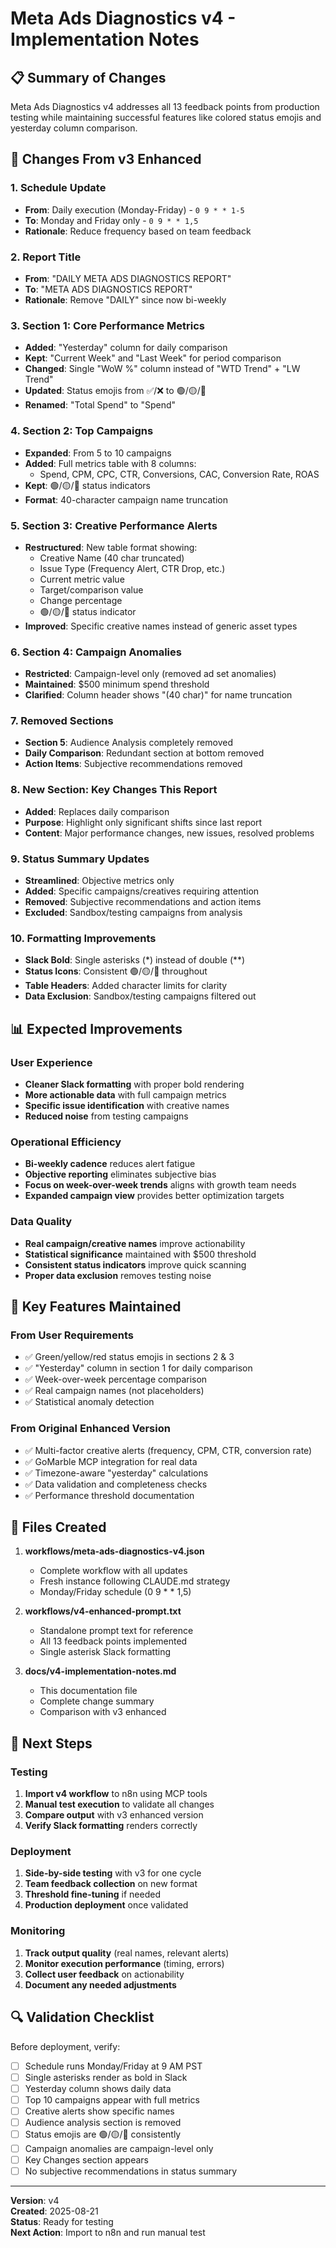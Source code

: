 # Meta Ads Diagnostics v4 - Implementation Notes

## 📋 Summary of Changes

Meta Ads Diagnostics v4 addresses all 13 feedback points from production testing while maintaining successful features like colored status emojis and yesterday column comparison.

## 🔄 Changes From v3 Enhanced

### 1. Schedule Update
- **From**: Daily execution (Monday-Friday) - `0 9 * * 1-5`
- **To**: Monday and Friday only - `0 9 * * 1,5`
- **Rationale**: Reduce frequency based on team feedback

### 2. Report Title
- **From**: "DAILY META ADS DIAGNOSTICS REPORT"
- **To**: "META ADS DIAGNOSTICS REPORT"
- **Rationale**: Remove "DAILY" since now bi-weekly

### 3. Section 1: Core Performance Metrics
- **Added**: "Yesterday" column for daily comparison
- **Kept**: "Current Week" and "Last Week" for period comparison
- **Changed**: Single "WoW %" column instead of "WTD Trend" + "LW Trend"
- **Updated**: Status emojis from ✅/❌ to 🟢/🟡/🔴
- **Renamed**: "Total Spend" to "Spend"

### 4. Section 2: Top Campaigns
- **Expanded**: From 5 to 10 campaigns
- **Added**: Full metrics table with 8 columns:
  - Spend, CPM, CPC, CTR, Conversions, CAC, Conversion Rate, ROAS
- **Kept**: 🟢/🟡/🔴 status indicators
- **Format**: 40-character campaign name truncation

### 5. Section 3: Creative Performance Alerts
- **Restructured**: New table format showing:
  - Creative Name (40 char truncated)
  - Issue Type (Frequency Alert, CTR Drop, etc.)
  - Current metric value
  - Target/comparison value
  - Change percentage
  - 🟢/🟡/🔴 status indicator
- **Improved**: Specific creative names instead of generic asset types

### 6. Section 4: Campaign Anomalies
- **Restricted**: Campaign-level only (removed ad set anomalies)
- **Maintained**: $500 minimum spend threshold
- **Clarified**: Column header shows "(40 char)" for name truncation

### 7. Removed Sections
- **Section 5**: Audience Analysis completely removed
- **Daily Comparison**: Redundant section at bottom removed
- **Action Items**: Subjective recommendations removed

### 8. New Section: Key Changes This Report
- **Added**: Replaces daily comparison
- **Purpose**: Highlight only significant shifts since last report
- **Content**: Major performance changes, new issues, resolved problems

### 9. Status Summary Updates
- **Streamlined**: Objective metrics only
- **Added**: Specific campaigns/creatives requiring attention
- **Removed**: Subjective recommendations and action items
- **Excluded**: Sandbox/testing campaigns from analysis

### 10. Formatting Improvements
- **Slack Bold**: Single asterisks (*) instead of double (**)
- **Status Icons**: Consistent 🟢/🟡/🔴 throughout
- **Table Headers**: Added character limits for clarity
- **Data Exclusion**: Sandbox/testing campaigns filtered out

## 📊 Expected Improvements

### User Experience
- **Cleaner Slack formatting** with proper bold rendering
- **More actionable data** with full campaign metrics
- **Specific issue identification** with creative names
- **Reduced noise** from testing campaigns

### Operational Efficiency
- **Bi-weekly cadence** reduces alert fatigue
- **Objective reporting** eliminates subjective bias
- **Focus on week-over-week trends** aligns with growth team needs
- **Expanded campaign view** provides better optimization targets

### Data Quality
- **Real campaign/creative names** improve actionability
- **Statistical significance** maintained with $500 threshold
- **Consistent status indicators** improve quick scanning
- **Proper data exclusion** removes testing noise

## 🎯 Key Features Maintained

### From User Requirements
- ✅ Green/yellow/red status emojis in sections 2 & 3
- ✅ "Yesterday" column in section 1 for daily comparison
- ✅ Week-over-week percentage comparison
- ✅ Real campaign names (not placeholders)
- ✅ Statistical anomaly detection

### From Original Enhanced Version
- ✅ Multi-factor creative alerts (frequency, CPM, CTR, conversion rate)
- ✅ GoMarble MCP integration for real data
- ✅ Timezone-aware "yesterday" calculations
- ✅ Data validation and completeness checks
- ✅ Performance threshold documentation

## 📁 Files Created

1. **workflows/meta-ads-diagnostics-v4.json**
   - Complete workflow with all updates
   - Fresh instance following CLAUDE.md strategy
   - Monday/Friday schedule (0 9 * * 1,5)

2. **workflows/v4-enhanced-prompt.txt**
   - Standalone prompt text for reference
   - All 13 feedback points implemented
   - Single asterisk Slack formatting

3. **docs/v4-implementation-notes.md**
   - This documentation file
   - Complete change summary
   - Comparison with v3 enhanced

## 🚀 Next Steps

### Testing
1. **Import v4 workflow** to n8n using MCP tools
2. **Manual test execution** to validate all changes
3. **Compare output** with v3 enhanced version
4. **Verify Slack formatting** renders correctly

### Deployment
1. **Side-by-side testing** with v3 for one cycle
2. **Team feedback collection** on new format
3. **Threshold fine-tuning** if needed
4. **Production deployment** once validated

### Monitoring
1. **Track output quality** (real names, relevant alerts)
2. **Monitor execution performance** (timing, errors)
3. **Collect user feedback** on actionability
4. **Document any needed adjustments**

## 🔍 Validation Checklist

Before deployment, verify:
- [ ] Schedule runs Monday/Friday at 9 AM PST
- [ ] Single asterisks render as bold in Slack
- [ ] Yesterday column shows daily data
- [ ] Top 10 campaigns appear with full metrics
- [ ] Creative alerts show specific names
- [ ] Audience analysis section is removed
- [ ] Status emojis are 🟢/🟡/🔴 consistently
- [ ] Campaign anomalies are campaign-level only
- [ ] Key Changes section appears
- [ ] No subjective recommendations in status summary

---

**Version**: v4  
**Created**: 2025-08-21  
**Status**: Ready for testing  
**Next Action**: Import to n8n and run manual test